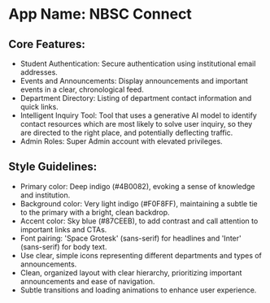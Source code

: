# **App Name**: NBSC Connect

## Core Features:

- Student Authentication: Secure authentication using institutional email addresses.
- Events and Announcements: Display announcements and important events in a clear, chronological feed.
- Department Directory: Listing of department contact information and quick links.
- Intelligent Inquiry Tool: Tool that uses a generative AI model to identify contact resources which are most likely to solve user inquiry, so they are directed to the right place, and potentially deflecting traffic.
- Admin Roles: Super Admin account with elevated privileges.

## Style Guidelines:

- Primary color: Deep indigo (#4B0082), evoking a sense of knowledge and institution.
- Background color: Very light indigo (#F0F8FF), maintaining a subtle tie to the primary with a bright, clean backdrop.
- Accent color: Sky blue (#87CEEB), to add contrast and call attention to important links and CTAs.
- Font pairing: 'Space Grotesk' (sans-serif) for headlines and 'Inter' (sans-serif) for body text.
- Use clear, simple icons representing different departments and types of announcements.
- Clean, organized layout with clear hierarchy, prioritizing important announcements and ease of navigation.
- Subtle transitions and loading animations to enhance user experience.